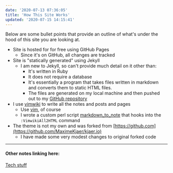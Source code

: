 ```yaml
---
date: '2020-07-13 07:36:05'
title: 'How This Site Works'
updated: '2020-07-15 14:15:41'
---
```

Below are some bullet points that provide an outline of what's under the hood of
this site you are looking at.

* Site is hosted for for free using GitHub Pages
  * Since it's on GitHub, all changes are tracked
* Site is "statically generated" using Jekyll
  * I am new to Jekyll, so can't provide much detail on it other than:
    * It's written in Ruby
    * It does not require a database
    * It's essentially a program that takes files written in markdown and
      converts them to static HTML files.
    * The files are generated on my local machine and then pushed out to my
      [GitHub repository](https://github.com/sdondley/sdondley.github.io)
* I use [vimwiki](/vimwiki) to write all the notes and posts and pages
  * Use [vim](/vim), of course
  * I wrote a custom perl script [markdown_to_note](/markdown_to_note) that hooks
    into the `:VimwikiAll2HTML` command
* The theme is not my own and was forked from
  [https://github.com](https://github.com/MaximeKjaer/kjaer.io)
  * I have made some very modest changes to original forked code

---
#### Other notes linking here:

[Tech stuff](/Tech-stuff)
